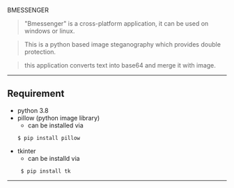 
BMESSENGER

> "Bmessenger" is a cross-platform application, it can be used on windows or linux.

> This is a python based image steganography which provides double protection.

> this application converts text into base64 and merge it with image.

---

## Requirement
 - python 3.8
 - pillow (python image library)
    - can be installed via <br/>
    ```shell
    $ pip install pillow
    ```
 - tkinter
    - can be installd via <br/>
   ```shell
    $ pip install tk
    ```
---
